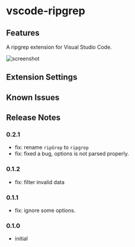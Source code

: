 # vscode-ripgrep

## Features

A ripgrep extension for Visual Studio Code.

![screenshot](https://github.com/bokuweb/vscode-ripgrep/blob/master/docs/screenshot.gif?raw=true)

## Extension Settings

## Known Issues

## Release Notes

### 0.2.1

- fix: rename `ripGrep` to `ripgrep`
- fix: fixed a bug, options is not parsed properly. 

### 0.1.2

- fix: filter invalid data

### 0.1.1

- fix: ignore some options.

### 0.1.0

- initial
